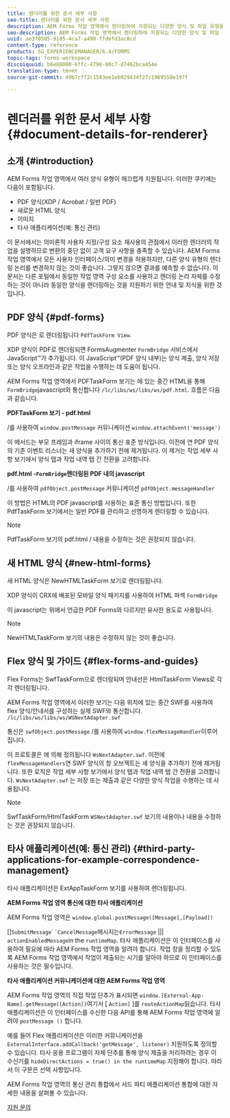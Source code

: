 ```yaml
---
title: 렌더러를 위한 문서 세부 사항
seo-title: 렌더러를 위한 문서 세부 사항
description: AEM Forms 작업 영역에서 렌더링하여 지원되는 다양한 양식 및 파일 유형을 렌더링하는 방법에 대한 개념 정보입니다.
seo-description: AEM Forms 작업 영역에서 렌더링하여 지원되는 다양한 양식 및 파일 유형을 렌더링하는 방법에 대한 개념 정보입니다.
uuid: ae3f0585-9105-4ca7-a490-ffdefd3ac8cd
content-type: reference
products: SG_EXPERIENCEMANAGER/6.4/FORMS
topic-tags: forms-workspace
discoiquuid: b6e88080-6ffc-4796-98c7-d7462bca454e
translation-type: tm+mt
source-git-commit: 49b7cff2c1583ee1eb929434f27c1989558e197f

---
```



# 렌더러를 위한 문서 세부 사항 {#document-details-for-renderer}

## 소개 {#introduction}

AEM Forms 작업 영역에서 여러 양식 유형이 매끄럽게 지원됩니다. 이러한 쿠키에는 다음이 포함됩니다.

* PDF 양식(XDP / Acrobat / 일반 PDF)
* 새로운 HTML 양식
* 이미지
* 타사 애플리케이션(예: 통신 관리)

이 문서에서는 의미론적 사용자 지정/구성 요소 재사용의 관점에서 이러한 렌더러의 작업을 설명하므로 변환의 중단 없이 고객 요구 사항을 충족할 수 있습니다. AEM Forms 작업 영역에서 모든 사용자 인터페이스/의미 변경을 허용하지만, 다른 양식 유형의 렌더링 논리를 변경하지 않는 것이 좋습니다. 그렇지 않으면 결과를 예측할 수 없습니다. 이 문서는 다른 포털에서 동일한 작업 영역 구성 요소를 사용하고 렌더링 논리 자체를 수정하는 것이 아니라 동일한 양식을 렌더링하는 것을 지원하기 위한 안내 및 지식을 위한 것입니다.

## PDF 양식 {#pdf-forms}

PDF 양식은 로 렌더링됩니다 `PdfTaskForm View`.

XDP 양식이 PDF로 렌더링되면 FormsAugmenter `FormBridge` 서비스에서 JavaScript™가 추가됩니다. 이 JavaScript™(PDF 양식 내부)는 양식 제출, 양식 저장 또는 양식 오프라인과 같은 작업을 수행하는 데 도움이 됩니다.

AEM Forms 작업 영역에서 PDFTaskForm 보기는 에 있는 중간 HTML을 통해 `FormBridge`javascript와 통신합니다 `/lc/libs/ws/libs/ws/pdf.html`. 흐름은 다음과 같습니다.

**PDFTaskForm 보기 - pdf.html**

/를 사용하여 `window.postMessage` 커뮤니케이션 `window.attachEvent('message')`

이 메서드는 부모 프레임과 iframe 사이의 통신 표준 방식입니다. 이전에 연 PDF 양식의 기존 이벤트 리스너는 새 양식을 추가하기 전에 제거됩니다. 이 제거는 작업 세부 사항 보기에서 양식 탭과 작업 내역 탭 간 전환을 고려합니다.

**pdf.html -`FormBridge`렌더링된 PDF 내의 javascript**

/를 사용하여 `pdfObject.postMessage` 커뮤니케이션 `pdfObject.messageHandler`

이 방법은 HTML의 PDF javascript를 사용하는 표준 통신 방법입니다. 또한 PdfTaskForm 보기에서는 일반 PDF를 관리하고 선명하게 렌더링할 수 있습니다.

>[!NOTE]
>
>PdfTaskForm 보기의 pdf.html / 내용을 수정하는 것은 권장되지 않습니다.

## 새 HTML 양식 {#new-html-forms}

새 HTML 양식은 NewHTMLTaskForm 보기로 렌더링됩니다.

XDP 양식이 CRX에 배포된 모바일 양식 패키지를 사용하여 HTML 파섹 `FormBridge`

이 javascript는 위에서 언급한 PDF Forms와 다르지만 유사한 용도로 사용됩니다.

>[!NOTE]
>
>NewHTMLTaskForm 보기의 내용은 수정하지 않는 것이 좋습니다.

## Flex 양식 및 가이드 {#flex-forms-and-guides}

Flex Forms는 SwfTaskForm으로 렌더링되며 안내선은 HtmlTaskForm Views로 각각 렌더링됩니다.

AEM Forms 작업 영역에서 이러한 보기는 다음 위치에 있는 중간 SWF를 사용하여 flex 양식/안내서를 구성하는 실제 SWF와 통신합니다. `/lc/libs/ws/libs/ws/WSNextAdapter.swf`

통신은 `swfObject.postMessage` /를 사용하여 `window.flexMessageHandler`이루어집니다.

이 프로토콜은 에 의해 정의됩니다 `WsNextAdapter.swf`. 이전에 `flexMessageHandlers`연 SWF 양식의 창 오브젝트는 새 양식을 추가하기 전에 제거됩니다. 또한 로직은 작업 세부 사항 보기에서 양식 탭과 작업 내역 탭 간 전환을 고려합니다. `WsNextAdapter.swf` 는 저장 또는 제출과 같은 다양한 양식 작업을 수행하는 데 사용됩니다.

>[!NOTE]
>
>SwfTaskForm/HtmlTaskForm `WSNextAdapter.swf` 보기의 내용이나 내용을 수정하는 것은 권장되지 않습니다.

## 타사 애플리케이션(예: 통신 관리) {#third-party-applications-for-example-correspondence-management}

타사 애플리케이션은 ExtAppTaskForm 보기를 사용하여 렌더링됩니다.

**AEM Forms 작업 영역 통신에 대한 타사 애플리케이션**

AEM Forms 작업 영역은 `window.global.postMessage([Message],[Payload])`

[]`SubmitMessage``CancelMessage`메시지는`ErrorMessage` ||| `actionEnabledMessage`in the `runtimeMap`. 타사 애플리케이션은 이 인터페이스를 사용하여 필요에 따라 AEM Forms 작업 영역을 알려야 합니다. 작업 창을 정리할 수 있도록 AEM Forms 작업 영역에서 작업이 제출되는 시기를 알아야 하므로 이 인터페이스를 사용하는 것은 필수입니다.

**타사 애플리케이션 커뮤니케이션에 대한 AEM Forms 작업 영역**

AEM Forms 작업 영역의 직접 작업 단추가 표시되면 `window.[External-App-Name].getMessage([Action])`여기서 [ `Action]` ]를 `routeActionMap`읽습니다. 타사 애플리케이션은 이 인터페이스를 수신한 다음 API를 통해 AEM Forms 작업 영역에 알려야 `postMessage ()` 합니다.

예를 들어 Flex 애플리케이션은 이러한 커뮤니케이션을 `ExternalInterface.addCallback('getMessage', listener)` 지원하도록 정의할 수 있습니다. 타사 응용 프로그램이 자체 단추를 통해 양식 제출을 처리하려는 경우 이 수신기를 `hideDirectActions = true() in the runtimeMap` 지정해야 합니다. 따라서 이 구문은 선택 사항입니다.

AEM Forms 작업 영역의 [](/help/forms/using/integrating-correspondence-management-html-workspace.md)통신 관리 통합에서 서드 파티 애플리케이션 통합에 대한 자세한 내용을 살펴볼 수 있습니다.


[지원 문의](https://www.adobe.com/account/sign-in.supportportal.html)
